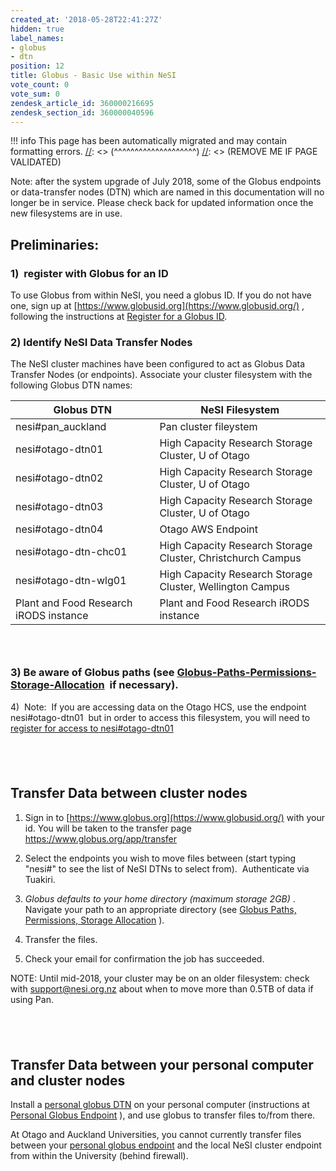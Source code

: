```yaml
---
created_at: '2018-05-28T22:41:27Z'
hidden: true
label_names:
- globus
- dtn
position: 12
title: Globus - Basic Use within NeSI
vote_count: 0
vote_sum: 0
zendesk_article_id: 360000216695
zendesk_section_id: 360000040596
---
```




[//]: <> (REMOVE ME IF PAGE VALIDATED)
[//]: <> (vvvvvvvvvvvvvvvvvvvv)
!!! info
    This page has been automatically migrated and may contain formatting errors.
[//]: <> (^^^^^^^^^^^^^^^^^^^^)
[//]: <> (REMOVE ME IF PAGE VALIDATED)

Note: after the system upgrade of July 2018, some of the Globus
endpoints or data-transfer nodes (DTN) which are named in this
documentation will no longer be in service. Please check back for
updated information once the new filesystems are in use.

## Preliminaries:

### 1)  register with Globus for an ID

To use Globus from within NeSI, you need a globus ID. If you do not have
one, sign up at [https://www.globusid.org](https://www.globusid.org/) ,
following the instructions at [Register for a Globus
ID](#Globus-BasicUse-Registration).

### 2) Identify NeSI Data Transfer Nodes

The NeSI cluster machines have been configured to act as Globus Data
Transfer Nodes (or endpoints). Associate your cluster filesystem with
the following Globus DTN names:

<table class="table table-striped table-bordered">
<thead>
<tr class="header tablesorter-headerRow">
<th class="tablesorter-header sortableHeader tablesorter-headerUnSorted"
style="user-select: none" tabindex="0" scope="col"
data-column="0">Globus DTN</th>
<th style="user-select: none" tabindex="0" scope="col"
data-column="1">NeSI Filesystem</th>
</tr>
</thead>
<tbody>
<tr class="odd">
<td>nesi#pan_auckland</td>
<td>Pan cluster fileystem</td>
</tr>
<tr class="even">
<td>nesi#otago-dtn01</td>
<td>High Capacity Research Storage Cluster, U of Otago</td>
</tr>
<tr class="odd">
<td>nesi#otago-dtn02</td>
<td>High Capacity Research Storage Cluster, U of Otago</td>
</tr>
<tr class="even">
<td>nesi#otago-dtn03</td>
<td>High Capacity Research Storage Cluster, U of Otago</td>
</tr>
<tr class="odd">
<td>nesi#otago-dtn04</td>
<td>Otago AWS Endpoint</td>
</tr>
<tr class="even">
<td>nesi#otago-dtn-chc01</td>
<td>High Capacity Research Storage Cluster, Christchurch Campus</td>
</tr>
<tr class="odd">
<td>nesi#otago-dtn-wlg01</td>
<td>High Capacity Research Storage Cluster, Wellington Campus</td>
</tr>
<tr class="even">
<td>Plant and Food Research iRODS instance</td>
<td>Plant and Food Research iRODS instance</td>
</tr>
</tbody>
</table>

###  

### 3) Be aware of Globus paths (see [Globus-Paths-Permissions-Storage-Allocation](https://support.nesi.org.nz/hc/en-gb/articles/360000216815-Globus-Paths-Permissions-Storage-Allocation)  if necessary).

4)  Note:  If you are accessing data on the Otago HCS, use the endpoint
nesi#otago-dtn01  but in order to access this filesystem, you will need
to [register for access to
nesi#otago-dtn01](https://www.otago.ac.nz/its/forms/otago604826.html)

##  

## Transfer Data between cluster nodes

1.  Sign in to [https://www.globus.org](https://www.globusid.org/) with
    your id. You will be taken to the transfer page
    <https://www.globus.org/app/transfer>

2.  Select the endpoints you wish to move files between (start typing
    "nesi#" to see the list of NeSI DTNs to select from).  Authenticate
    via Tuakiri.    

3.  *Globus defaults to your home directory (maximum storage 2GB)* .
    Navigate your path to an appropriate directory (see [Globus Paths,
    Permissions, Storage
    Allocation](https://support.nesi.org.nz/hc/en-gb/articles/360000216815)
    ).

4.  Transfer the files.

5.  Check your email for confirmation the job has succeeded.

NOTE: Until mid-2018, your cluster may be on an older filesystem: check
with <support@nesi.org.nz> about when to move more than 0.5TB of data if
using Pan.

##  

## Transfer Data between your personal computer and cluster nodes

Install a [personal globus
DTN](https://nznesi.atlassian.net/wiki/spaces/nesiproj/pages/104955907/Personal+Globus+Endpoint)
on your personal computer (instructions at [Personal Globus
Endpoint](https://nznesi.atlassian.net/wiki/spaces/nesiproj/pages/104955907/Personal+Globus+Endpoint)
), and use globus to transfer files to/from there.

At Otago and Auckland Universities, you cannot currently transfer files
between your [personal globus
endpoint](https://nznesi.atlassian.net/wiki/spaces/nesiproj/pages/104955907/Personal+Globus+Endpoint)
and the local NeSI cluster endpoint from within the University (behind
firewall).

